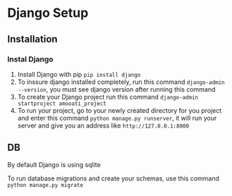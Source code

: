 # Django Setup
## Installation
### Instal Django
1. Install Django with pip `pip install django`
2. To inssure django installed completely, run this command `django-admin --version`, you must see django version after running this command
3. To create your Django project run this command `django-admin startproject amooati_project`
4. To run your project, go to your newly created directory for you project and enter this command `python manage.py runserver`, it will run your server and give you an address like `http://127.0.0.1:8000`

## DB
By default Django is using sqlite

To run database migrations and create your schemas, use this command `python manage.py migrate`

